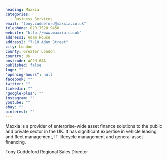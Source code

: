 ```yaml
---
heading: Maxxia
categories: 
  - Business Services
email: "tony.cuddeford@maxxia.co.uk"
telephone: 020 7520 9450
website: "http://www.maxxia.co.uk"
address1: Adam House
address2: "7-10 Adam Street"
city: London
county: Greater London
country: UK
postcode: WC2N 6AA
published: false
logo: ""
"opening-hours": null
facebook: ""
twitter: ""
linkedin: ""
"google-plus": ""
instagram: ""
youtube: ""
ebay: ""
pinterest: ""
---
```


Maxxia is a provider of enterprise-wide asset finance solutions to the public and private sector in the UK. It has significant expertise in vehicle leasing and fleet management, IT lifecycle management and general asset financing.

Tony Cuddeford
Regional Sales Director
